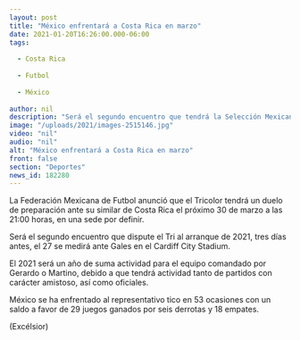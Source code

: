 ```yaml
---
layout: post
title: "México enfrentará a Costa Rica en marzo"
date: 2021-01-20T16:26:00.000-06:00
tags:
  
  - Costa Rica
  
  - Futbol
  
  - México
  
author: nil
description: "Será el segundo encuentro que tendrá la Selección Mexicana en 2021, en una sede por definir"
image: "/uploads/2021/images-2515146.jpg"
video: "nil"
audio: "nil"
alt: "México enfrentará a Costa Rica en marzo"
front: false
section: "Deportes"
news_id: 182280
---
```


La Federación Mexicana de Futbol anunció que el Tricolor tendrá un duelo de preparación ante su similar de Costa Rica el próximo 30 de marzo a las 21:00 horas, en una sede por definir. 

Será el segundo encuentro que dispute el Tri al arranque de 2021, tres días antes, el 27 se medirá ante Gales en el Cardiff City Stadium.

El 2021 será un año de suma actividad para el equipo comandado por Gerardo o Martino, debido a que tendrá actividad tanto de partidos con carácter amistoso, así como oficiales.

México se ha enfrentado al representativo tico en 53 ocasiones con un saldo a favor de 29 juegos ganados por seis derrotas y 18 empates.

(Excélsior)